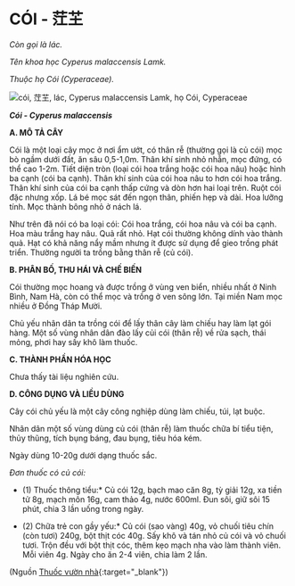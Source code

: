 # CÓI - 茳芏

*Còn gọi là lác.*

*Tên khoa học Cyperus malaccensis Lamk.*

*Thuộc họ Cói (Cyperaceae).*

![cói, 茳芏, lác, Cyperus malaccensis Lamk, họ Cói, Cyperaceae](/imgs/caythuoc/dtl/coi.jpg)

***Cói - Cyperus malaccensis***

**A. MÔ TẢ CÂY**

Cói là một loại cây mọc ở nơi ẩm ướt, có thân rễ (thường gọi là củ cói) mọc bò ngầm dưới đất, ăn sâu 0,5-1,0m. Thân khí sinh nhỏ nhẵn, mọc đứng, có thể cao 1-2m. Tiết diện tròn (loại cói hoa trắng hoặc cói hoa nâu) hoặc hình ba cạnh (cói ba cạnh). Thân khí sinh của cói hoa nâu to hơn cói hoa trắng. Thân khí sinh của cói ba cạnh thấp cứng và dòn hơn hai loại trên. Ruột cói đặc nhưng xốp. Lá bé mọc sát đến ngọn thân, phiến hẹp và dài. Hoa lưỡng tính. Mọc thành bông nhỏ ở nách lá.

Như trên đã nói có ba loại cói: Cói hoa trắng, cói hoa nâu và cói ba cạnh. Hoa màu trắng hay nâu. Quả rất nhỏ. Hạt cói thường không dính vào thành quả. Hạt có khả năng nẩy mầm nhưng ít được sử dụng để gieo trồng phát triển. Thường người ta trồng bằng thân rễ (củ cói).

**B. PHÂN BỐ, THU HÁI VÀ CHẾ BIẾN**

Cói thường mọc hoang và được trồng ở vùng ven biển, nhiều nhất ở Ninh Bình, Nam Hà, còn có thể mọc và trồng ở ven sông lớn. Tại miền Nam mọc nhiều ở Đồng Tháp Mười.

Chủ yếu nhân dân ta trồng cói để lấy thân cây làm chiếu hay làm lạt gói hàng. Một số vùng nhân dân đào lấy củi cói (thân rễ) về rửa sạch, thái mỏng, phơi hay sấy khô làm thuốc.

**C. THÀNH PHẦN HÓA HỌC**

Chưa thấy tài liệu nghiên cứu.

**D. CÔNG DỤNG VÀ LIỀU DÙNG**

Cây cói chủ yếu là một cây công nghiệp dùng làm chiếu, túi, lạt buộc.

Nhân dân một số vùng dùng củ cói (thân rễ) làm thuốc chữa bí tiểu tiện, thủy thũng, tích bụng báng, đau bụng, tiêu hóa kém.

Ngày dùng 10-20g dưới dạng thuốc sắc.

*Đơn thuốc có củ cói:*

* (1) Thuốc thông tiểu:* Củ cói 12g, bạch mao căn 8g, tỳ giải 12g, xa tiền tử 8g, mạch môn 16g, cam thảo 4g, nước 600ml. Đun sôi, giữ sôi 15 phút, chia 3 lần uống trong ngày.

* (2) Chữa trẻ con gầy yếu:* Củ cói (sao vàng) 40g, vỏ chuối tiêu chín (còn tươi) 240g, bột thịt cóc 40g. Sấy khô và tán nhỏ củ cói và vỏ chuối tươi. Trộn đều với bột thịt cóc, thêm kẹo mạch nha vào làm thành viên. Mỗi viên 4g. Ngày cho ăn 2-4 viên, chia làm 2 lần.


(Nguồn [Thuốc vườn nhà](http://thuocvuonnha.com){:target="_blank"})